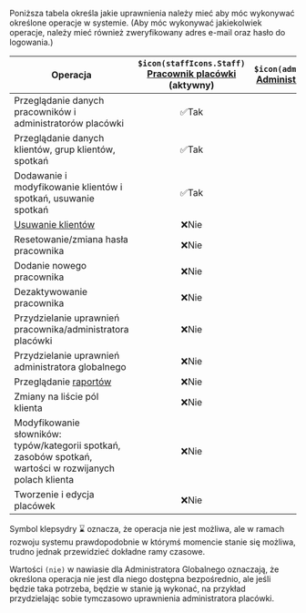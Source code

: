 Poniższa tabela określa jakie uprawnienia należy mieć aby móc wykonywać określone operacje w systemie.
(Aby móc wykonywać jakiekolwiek operacje, należy mieć również zweryfikowany adres e-mail oraz hasło do logowania.)

| Operacja                                                                                                 | `$icon(staffIcons.Staff)` [Pracownik placówki](staff-roles#staff-role) (aktywny) | `$icon(adminIcons.Admin)` [Administrator placówki](staff-roles#facility-admin-role) | [Administrator globalny](staff-roles#global-admin-role) |
| -------------------------------------------------------------------------------------------------------- | :------------------------------------------------------------------------------: | :---------------------------------------------------------------------------------: | :-----------------------------------------------------: |
| Przeglądanie danych pracowników i administratorów placówki                                               |                                      ✅Tak                                       |                                        ✅Tak                                        |                          ✅Tak                          |
| Przeglądanie danych klientów, grup klientów, spotkań                                                     |                                      ✅Tak                                       |                                        ✅Tak                                        |                          (nie)                          |
| Dodawanie i modyfikowanie klientów i spotkań, usuwanie spotkań                                           |                                      ✅Tak                                       |                                        ✅Tak                                        |                          (nie)                          |
| [Usuwanie klientów](client-delete)                                                                       |                                      ❌Nie                                       |                                        ✅Tak                                        |                          (nie)                          |
| Resetowanie/zmiana hasła pracownika                                                                      |                                      ❌Nie                                       |                                        ⌛Nie                                        |                          ✅Tak                          |
| Dodanie nowego pracownika                                                                                |                                      ❌Nie                                       |                                        ⌛Nie                                        |                          ✅Tak                          |
| Dezaktywowanie pracownika                                                                                |                                      ❌Nie                                       |                                        ⌛Nie                                        |                          ✅Tak                          |
| Przydzielanie uprawnień pracownika/administratora placówki                                               |                                      ❌Nie                                       |                                        ⌛Nie                                        |                          ✅Tak                          |
| Przydzielanie uprawnień administratora globalnego                                                        |                                      ❌Nie                                       |                                        ❌Nie                                        |                          ✅Tak                          |
| Przeglądanie [raportów](reports)                                                                         |                                      ❌Nie                                       |                                        ✅Tak                                        |                          (nie)                          |
| Zmiany na liście pól klienta                                                                             |                                      ❌Nie                                       |                                        ❌Nie                                        |                          ❌Nie                          |
| Modyfikowanie słowników: typów/kategorii spotkań, zasobów spotkań, wartości w rozwijanych polach klienta |                                      ❌Nie                                       |                                        ❌Nie                                        |                          ❌Nie                          |
| Tworzenie i edycja placówek                                                                              |                                      ❌Nie                                       |                                        ❌Nie                                        |                          ✅Tak                          |

Symbol klepsydry ⌛ oznacza, że operacja nie jest możliwa, ale w ramach rozwoju systemu prawdopodobnie
w którymś momencie stanie się możliwa, trudno jednak przewidzieć dokładne ramy czasowe.

Wartości `(nie)` w nawiasie dla Administratora Globalnego oznaczają, że określona operacja nie jest dla niego
dostępna bezpośrednio, ale jeśli będzie taka potrzeba, będzie w stanie ją wykonać, na przykład przydzielając
sobie tymczasowo uprawnienia administratora placówki.
